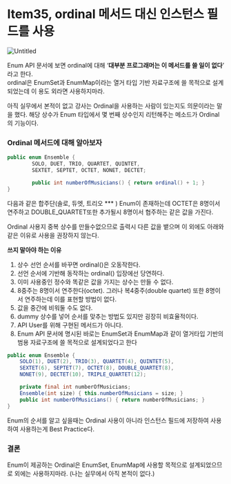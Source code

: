 # Item35, ordinal 메서드 대신 인스턴스 필드를 사용

![Untitled](https://user-images.githubusercontent.com/72185011/175974995-e48ad1ec-0bcc-4afc-8bc9-da8c9680d19b.png)

Enum API 문서에 보면 ordinal에 대해 ‘**대부분 프로그래머는 이 메서드를 쓸 일이 없다**’ 라고 한다.   
ordinal은 EnumSet과 EnumMap이라는 열거 타입 기반 자료구조에 쓸 목적으로 설계되었는데 이 용도 외라면 사용하지마라. 

아직 실무에서 본적이 없고 강사는 Ordinal을 사용하는 사람이 있는지도 의문이라는 말을 했다. 해당 상수가 Enum 타입에서 몇 번째 상수인지 리턴해주는 메소드가 Ordinal의 기능이다.

### Ordinal 메서드에 대해 알아보자

```java
public enum Ensemble {
        SOLO, DUET, TRIO, QUARTET, QUINTET, 
        SEXTET, SEPTET, OCTET, NONET, DECTET;

        public int numberOfMusicians() { return ordinal() + 1; }
}
```

다음과 같은 합주단(솔로, 듀엣, 트리오 *** )  Enum이 존재하는데 OCTET은 8명이서 연주하고 DOUBLE_QUARTET또한 추가될시 8명이서 협주하는 같은 값을 가진다. 

Ordinal 사용지 중복 상수를 만들수없으므로 출력시 다른 값을 뱉으며 이 외에도 아래와 같은 이유로 사용을 권장하지 않는다.

**쓰지 말아야 하는 이유**

1. 상수 선언 순서를 바꾸면 ordinal()은 오동작한다.
2. 선언 순서에 기반해 동작하는 ordinal() 입장에선 당연하다.
3. 이미 사용중인 정수와 똑같은 값을 가지는 상수는 만들 수 없다.
4. 8중주는 8명이서 연주한다(octet). 그러나 복4중주(double quartet) 또한 8명이서 연주하는데 이를 표현할 방법이 없다.
5. 값을 중간에 비워둘 수도 없다.
6. dummy 상수를 넣어 순서를 맞추는 방법도 있지만 굉장히 비효율적이다.
7. API User를 위해 구현된 메서드가 아니다.
8. Enum API 문서에 명시된 바로는 EnumSet과 EnumMap과 같이 열거타입 기반의 범용 자료구조에 쓸 목적으로 설계되었다고 한다

```java
public enum Ensemble {
    SOLO(1), DUET(2), TRIO(3), QUARTET(4), QUINTET(5),
    SEXTET(6), SEPTET(7), OCTET(8), DOUBLE_QUARTET(8),
    NONET(9), DECTET(10), TRIPLE_QUARTET(12);

    private final int numberOfMusicians;
    Ensemble(int size) { this.numberOfMusicians = size; }
    public int numberOfMusicians() { return numberOfMusicians; }
}
```

Enum의 순서를 알고 싶을때는 Ordinal 사용이 아니라 인스턴스 필드에 저장하여 사용하여 사용하는게 Best Practice다.

### 결론

Enum이 제공하는 Ordinal은 EnumSet, EnumMap에 사용할 목적으로 설계되었으므로 외에는 사용하지마라. (나는 실무에서 아직 본적이 없다.)
